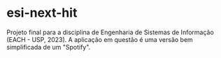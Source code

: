 # esi-next-hit
Projeto final para a disciplina de Engenharia de Sistemas de Informação (EACH - USP, 2023). A aplicação em questão é uma versão bem simplificada de um "Spotify".
